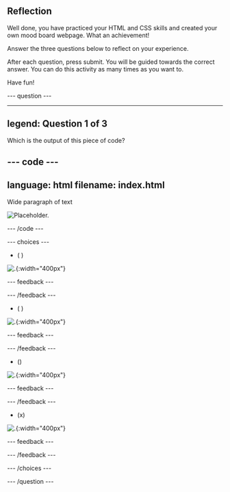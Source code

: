 ## Reflection

Well done, you have practiced your HTML and CSS skills and created your own mood board webpage. What an achievement!

Answer the three questions below to reflect on your experience.

After each question, press submit. You will be guided towards the correct answer. You can do this activity as many times as you want to.

Have fun!

--- question ---

---
legend: Question 1 of 3
---

Which is the output of this piece of code?

--- code ---
---
language: html
filename: index.html
---
<section class="wrap">
    <div class="wide">
        <p>Wide paragraph of text</p>
    </div>
    <img class="narrow" src="placeholder.png" alt="Placeholder.">
</section>

--- /code ---

--- choices ---

- ( )

![.](images/image-wide.png){:width="400px"}

  --- feedback ---

  --- /feedback ---

- ( )

![.](images/image-wide-image.png){:width="400px"}

  --- feedback ---

  --- /feedback ---

- () 

![.](images/regular-image.png){:width="400px"}

  --- feedback ---

  --- /feedback ---

- (x) 

![.](images/wide-image.png){:width="400px"}

  --- feedback ---

  --- /feedback ---

--- /choices ---

--- /question ---
